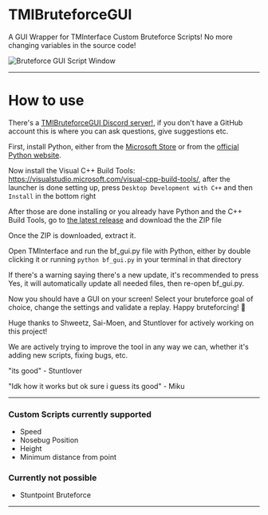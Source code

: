 # TMIBruteforceGUI
A GUI Wrapper for TMInterface Custom Bruteforce Scripts! No more changing variables in the source code!

![Bruteforce GUI Script Window](https://cdn.discordapp.com/attachments/1023241364751777904/1067087687011541012/TMIBruteforceGUI-preview.png)

---

# How to use

There's a [TMIBruteforceGUI Discord server!](https://discord.gg/Pr4beaVxhf), if you don't have a GitHub account this is where you can ask questions, give suggestions etc.

First, install Python, either from the [Microsoft Store](https://apps.microsoft.com/store/detail/python-311/9NRWMJP3717K) or from the [official Python website](https://www.python.org/downloads/release/python-3111/).

Now install the Visual C++ Build Tools: https://visualstudio.microsoft.com/visual-cpp-build-tools/, after the launcher is done setting up, press `Desktop Development with C++` and then `Install` in the bottom right

After those are done installing or you already have Python and the C++ Build Tools, go to [the latest release](https://github.com/CodyNinja1/TMIBruteforceGUI/releases/latest) and download the the ZIP file

Once the ZIP is downloaded, extract it.

Open TMInterface and run the bf_gui.py file with Python, either by double clicking it or running `python bf_gui.py` in your terminal in that directory

If there's a warning saying there's a new update, it's recommended to press Yes, it will automatically update all needed files, then re-open bf_gui.py.

Now you should have a GUI on your screen! Select your bruteforce goal of choice, change the settings and validate a replay. Happy bruteforcing! :partying_face:

Huge thanks to Shweetz, Sai-Moen, and Stuntlover for actively working on this project!


We are actively trying to improve the tool in any way we can, whether it's adding new scripts, fixing bugs, etc.


"its good" - Stuntlover

"Idk how it works but ok sure i guess its good" - Miku

---

### Custom Scripts currently supported
- Speed
- Nosebug Position
- Height
- Minimum distance from point

### Currently not possible
- Stuntpoint Bruteforce


---

